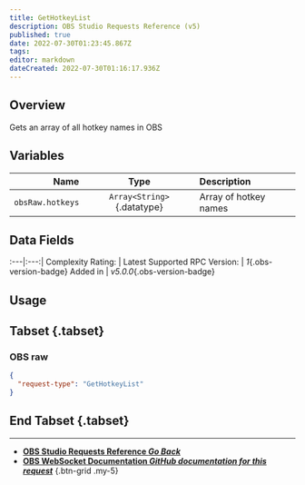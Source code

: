 ```yaml
---
title: GetHotkeyList
description: OBS Studio Requests Reference (v5)
published: true
date: 2022-07-30T01:23:45.867Z
tags: 
editor: markdown
dateCreated: 2022-07-30T01:16:17.936Z
---
```


## Overview
Gets an array of all hotkey names in OBS

## Variables
Name | Type | Description | 
----:|:---------:|:------------|
`obsRaw.hotkeys` | `Array<String>`{.datatype} | Array of hotkey names

## Data Fields
:---|:---:|
Complexity Rating: | <span class="stars stars--3"></span>
Latest Supported RPC Version: | *1*{.obs-version-badge}
Added in | *v5.0.0*{.obs-version-badge}

## Usage
## Tabset {.tabset}
### OBS raw
```json
{
  "request-type": "GetHotkeyList"
}
```
## End Tabset {.tabset}

---

- [<i class="mdi mdi-chevron-left"></i>**OBS Studio Requests Reference *Go Back***](/en/Broadcasters/OBS/Requests)
- [<i class="mdi mdi-github"></i> **OBS WebSocket Documentation *GitHub documentation for this request***](https://github.com/obsproject/obs-websocket/blob/master/docs/generated/protocol.md#gethotkeylist)
{.btn-grid .my-5}